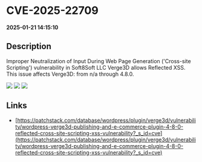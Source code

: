 # CVE-2025-22709

**2025-01-21 14:15:10**

## Description
Improper Neutralization of Input During Web Page Generation ('Cross-site Scripting') vulnerability in Soft8Soft LLC Verge3D allows Reflected XSS. This issue affects Verge3D: from n/a through 4.8.0.

![](https://img.shields.io/static/v1?label=Score&message=7.1&color=red)
![](https://img.shields.io/static/v1?label=Severity&message=HIGH&color=red)
![](https://img.shields.io/static/v1?label=CWE&message=XSS&color=green)

## Links
- [https://patchstack.com/database/wordpress/plugin/verge3d/vulnerability/wordpress-verge3d-publishing-and-e-commerce-plugin-4-8-0-reflected-cross-site-scripting-xss-vulnerability?_s_id=cve](https://patchstack.com/database/wordpress/plugin/verge3d/vulnerability/wordpress-verge3d-publishing-and-e-commerce-plugin-4-8-0-reflected-cross-site-scripting-xss-vulnerability?_s_id=cve)
